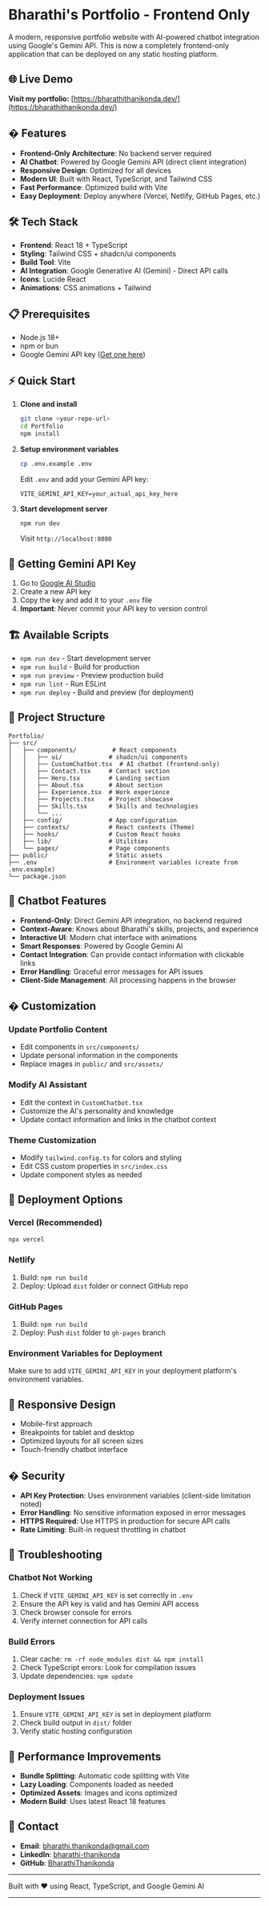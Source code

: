 # Bharathi's Portfolio - Frontend Only

A modern, responsive portfolio website with AI-powered chatbot integration using Google's Gemini API. This is now a completely frontend-only application that can be deployed on any static hosting platform.

## 🌐 Live Demo

**Visit my portfolio:** [https://bharathithanikonda.dev/](https://bharathithanikonda.dev/)

## � Features

- **Frontend-Only Architecture**: No backend server required
- **AI Chatbot**: Powered by Google Gemini API (direct client integration)
- **Responsive Design**: Optimized for all devices
- **Modern UI**: Built with React, TypeScript, and Tailwind CSS
- **Fast Performance**: Optimized build with Vite
- **Easy Deployment**: Deploy anywhere (Vercel, Netlify, GitHub Pages, etc.)

## 🛠️ Tech Stack

- **Frontend**: React 18 + TypeScript
- **Styling**: Tailwind CSS + shadcn/ui components
- **Build Tool**: Vite
- **AI Integration**: Google Generative AI (Gemini) - Direct API calls
- **Icons**: Lucide React
- **Animations**: CSS animations + Tailwind

## 📋 Prerequisites

- Node.js 18+
- npm or bun
- Google Gemini API key ([Get one here](https://aistudio.google.com/app/apikey))

## ⚡ Quick Start

1. **Clone and install**

   ```bash
   git clone <your-repo-url>
   cd Portfolio
   npm install
   ```

2. **Setup environment variables**

   ```bash
   cp .env.example .env
   ```

   Edit `.env` and add your Gemini API key:

   ```env
   VITE_GEMINI_API_KEY=your_actual_api_key_here
   ```

3. **Start development server**

   ```bash
   npm run dev
   ```

   Visit `http://localhost:8080`

## 🔑 Getting Gemini API Key

1. Go to [Google AI Studio](https://aistudio.google.com/app/apikey)
2. Create a new API key
3. Copy the key and add it to your `.env` file
4. **Important**: Never commit your API key to version control

## 🏗️ Available Scripts

- `npm run dev` - Start development server
- `npm run build` - Build for production
- `npm run preview` - Preview production build
- `npm run lint` - Run ESLint
- `npm run deploy` - Build and preview (for deployment)

## 📁 Project Structure

```
Portfolio/
├── src/
│   ├── components/          # React components
│   │   ├── ui/             # shadcn/ui components
│   │   ├── CustomChatbot.tsx  # AI chatbot (frontend-only)
│   │   ├── Contact.tsx     # Contact section
│   │   ├── Hero.tsx        # Landing section
│   │   ├── About.tsx       # About section
│   │   ├── Experience.tsx  # Work experience
│   │   ├── Projects.tsx    # Project showcase
│   │   ├── Skills.tsx      # Skills and technologies
│   │   └── ...
│   ├── config/             # App configuration
│   ├── contexts/           # React contexts (Theme)
│   ├── hooks/              # Custom React hooks
│   ├── lib/                # Utilities
│   └── pages/              # Page components
├── public/                 # Static assets
├── .env                    # Environment variables (create from .env.example)
└── package.json
```

## 🤖 Chatbot Features

- **Frontend-Only**: Direct Gemini API integration, no backend required
- **Context-Aware**: Knows about Bharathi's skills, projects, and experience
- **Interactive UI**: Modern chat interface with animations
- **Smart Responses**: Powered by Google Gemini AI
- **Contact Integration**: Can provide contact information with clickable links
- **Error Handling**: Graceful error messages for API issues
- **Client-Side Management**: All processing happens in the browser

## � Customization

### Update Portfolio Content

- Edit components in `src/components/`
- Update personal information in the components
- Replace images in `public/` and `src/assets/`

### Modify AI Assistant

- Edit the context in `CustomChatbot.tsx`
- Customize the AI's personality and knowledge
- Update contact information and links in the chatbot context

### Theme Customization

- Modify `tailwind.config.ts` for colors and styling
- Edit CSS custom properties in `src/index.css`
- Update component styles as needed

## 🚀 Deployment Options

### Vercel (Recommended)

```bash
npx vercel
```

### Netlify

1. Build: `npm run build`
2. Deploy: Upload `dist` folder or connect GitHub repo

### GitHub Pages

1. Build: `npm run build`
2. Deploy: Push `dist` folder to `gh-pages` branch

### Environment Variables for Deployment

Make sure to add `VITE_GEMINI_API_KEY` in your deployment platform's environment variables.

## 📱 Responsive Design

- Mobile-first approach
- Breakpoints for tablet and desktop
- Optimized layouts for all screen sizes
- Touch-friendly chatbot interface

## � Security

- **API Key Protection**: Uses environment variables (client-side limitation noted)
- **Error Handling**: No sensitive information exposed in error messages
- **HTTPS Required**: Use HTTPS in production for secure API calls
- **Rate Limiting**: Built-in request throttling in chatbot

## 🐛 Troubleshooting

### Chatbot Not Working

1. Check if `VITE_GEMINI_API_KEY` is set correctly in `.env`
2. Ensure the API key is valid and has Gemini API access
3. Check browser console for errors
4. Verify internet connection for API calls

### Build Errors

1. Clear cache: `rm -rf node_modules dist && npm install`
2. Check TypeScript errors: Look for compilation issues
3. Update dependencies: `npm update`

### Deployment Issues

1. Ensure `VITE_GEMINI_API_KEY` is set in deployment platform
2. Check build output in `dist/` folder
3. Verify static hosting configuration

## 🚀 Performance Improvements

- **Bundle Splitting**: Automatic code splitting with Vite
- **Lazy Loading**: Components loaded as needed
- **Optimized Assets**: Images and icons optimized
- **Modern Build**: Uses latest React 18 features

## 📧 Contact

- **Email**: bharathi.thanikonda@gmail.com
- **LinkedIn**: [bharathi-thanikonda](https://www.linkedin.com/in/bharathi-thanikonda/)
- **GitHub**: [BharathiThanikonda](https://github.com/BharathiThanikonda)

---

Built with ❤️ using React, TypeScript, and Google Gemini AI

---
